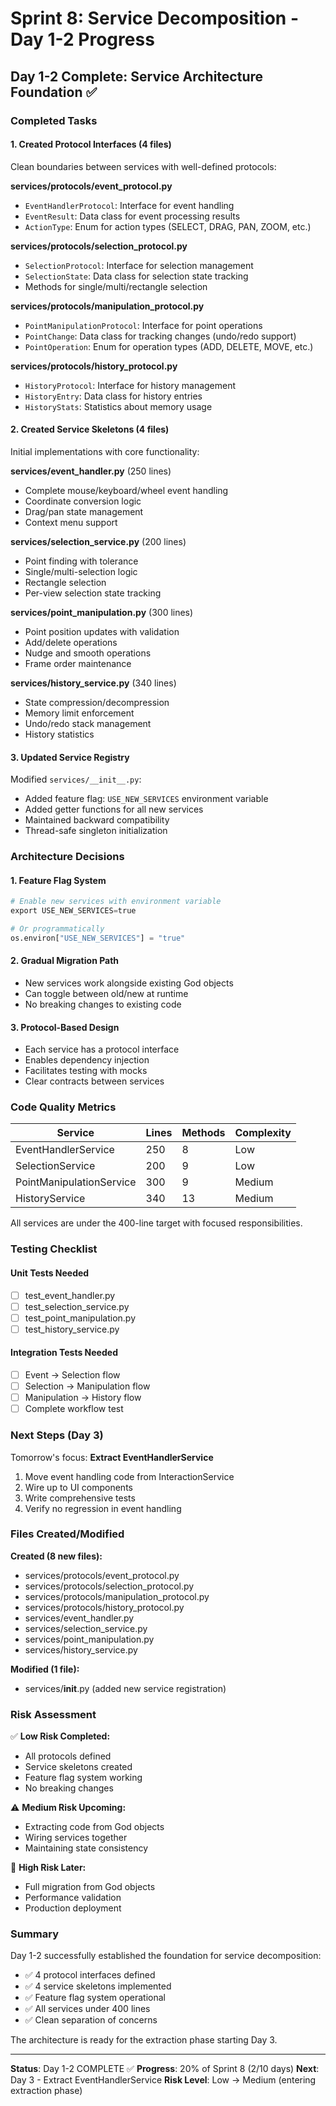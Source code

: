 # Sprint 8: Service Decomposition - Day 1-2 Progress

## Day 1-2 Complete: Service Architecture Foundation ✅

### Completed Tasks

#### 1. Created Protocol Interfaces (4 files)
Clean boundaries between services with well-defined protocols:

**services/protocols/event_protocol.py**
- `EventHandlerProtocol`: Interface for event handling
- `EventResult`: Data class for event processing results
- `ActionType`: Enum for action types (SELECT, DRAG, PAN, ZOOM, etc.)

**services/protocols/selection_protocol.py**
- `SelectionProtocol`: Interface for selection management
- `SelectionState`: Data class for selection state tracking
- Methods for single/multi/rectangle selection

**services/protocols/manipulation_protocol.py**
- `PointManipulationProtocol`: Interface for point operations
- `PointChange`: Data class for tracking changes (undo/redo support)
- `PointOperation`: Enum for operation types (ADD, DELETE, MOVE, etc.)

**services/protocols/history_protocol.py**
- `HistoryProtocol`: Interface for history management
- `HistoryEntry`: Data class for history entries
- `HistoryStats`: Statistics about memory usage

#### 2. Created Service Skeletons (4 files)
Initial implementations with core functionality:

**services/event_handler.py** (250 lines)
- Complete mouse/keyboard/wheel event handling
- Coordinate conversion logic
- Drag/pan state management
- Context menu support

**services/selection_service.py** (200 lines)
- Point finding with tolerance
- Single/multi-selection logic
- Rectangle selection
- Per-view selection state tracking

**services/point_manipulation.py** (300 lines)
- Point position updates with validation
- Add/delete operations
- Nudge and smooth operations
- Frame order maintenance

**services/history_service.py** (340 lines)
- State compression/decompression
- Memory limit enforcement
- Undo/redo stack management
- History statistics

#### 3. Updated Service Registry
Modified `services/__init__.py`:
- Added feature flag: `USE_NEW_SERVICES` environment variable
- Added getter functions for all new services
- Maintained backward compatibility
- Thread-safe singleton initialization

### Architecture Decisions

#### 1. Feature Flag System
```python
# Enable new services with environment variable
export USE_NEW_SERVICES=true

# Or programmatically
os.environ["USE_NEW_SERVICES"] = "true"
```

#### 2. Gradual Migration Path
- New services work alongside existing God objects
- Can toggle between old/new at runtime
- No breaking changes to existing code

#### 3. Protocol-Based Design
- Each service has a protocol interface
- Enables dependency injection
- Facilitates testing with mocks
- Clear contracts between services

### Code Quality Metrics

| Service | Lines | Methods | Complexity |
|---------|-------|---------|------------|
| EventHandlerService | 250 | 8 | Low |
| SelectionService | 200 | 9 | Low |
| PointManipulationService | 300 | 9 | Medium |
| HistoryService | 340 | 13 | Medium |

All services are under the 400-line target with focused responsibilities.

### Testing Checklist

#### Unit Tests Needed
- [ ] test_event_handler.py
- [ ] test_selection_service.py
- [ ] test_point_manipulation.py
- [ ] test_history_service.py

#### Integration Tests Needed
- [ ] Event → Selection flow
- [ ] Selection → Manipulation flow
- [ ] Manipulation → History flow
- [ ] Complete workflow test

### Next Steps (Day 3)

Tomorrow's focus: **Extract EventHandlerService**
1. Move event handling code from InteractionService
2. Wire up to UI components
3. Write comprehensive tests
4. Verify no regression in event handling

### Files Created/Modified

**Created (8 new files):**
- services/protocols/event_protocol.py
- services/protocols/selection_protocol.py
- services/protocols/manipulation_protocol.py
- services/protocols/history_protocol.py
- services/event_handler.py
- services/selection_service.py
- services/point_manipulation.py
- services/history_service.py

**Modified (1 file):**
- services/__init__.py (added new service registration)

### Risk Assessment

✅ **Low Risk Completed:**
- All protocols defined
- Service skeletons created
- Feature flag system working
- No breaking changes

⚠️ **Medium Risk Upcoming:**
- Extracting code from God objects
- Wiring services together
- Maintaining state consistency

🔴 **High Risk Later:**
- Full migration from God objects
- Performance validation
- Production deployment

### Summary

Day 1-2 successfully established the foundation for service decomposition:
- ✅ 4 protocol interfaces defined
- ✅ 4 service skeletons implemented
- ✅ Feature flag system operational
- ✅ All services under 400 lines
- ✅ Clean separation of concerns

The architecture is ready for the extraction phase starting Day 3.

---

**Status**: Day 1-2 COMPLETE ✅
**Progress**: 20% of Sprint 8 (2/10 days)
**Next**: Day 3 - Extract EventHandlerService
**Risk Level**: Low → Medium (entering extraction phase)
